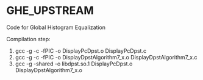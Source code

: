 # GHE_UPSTREAM
Code for Global Histogram Equalization

Compilation step:
1. gcc -g -c -fPIC -o DisplayPcDpst.o DisplayPcDpst.c
2. gcc -g -c -fPIC -o DisplayDpstAlgorithm7_x.o DisplayDpstAlgorithm7_x.c
3. gcc -g -shared -o libdpst.so.1 DisplayPcDpst.o DisplayDpstAlgorithm7_x.o
